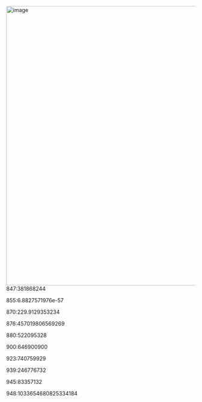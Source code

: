 <img width="1773" height="744" alt="image" src="https://github.com/user-attachments/assets/1e6da696-ba44-40ed-9cbd-978f758f1ede" />847:381868244

855:6.8827571976e-57

870:229.9129353234

876:457019806569269

880:522095328

900:646900900

923:740759929

939:246776732

945:83357132

948:1033654680825334184
